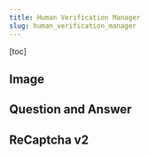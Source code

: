 ```yaml
---
title: Human Verification Manager
slug: human_verification_manager
---
```

[toc]

## Image

## Question and Answer

## ReCaptcha v2